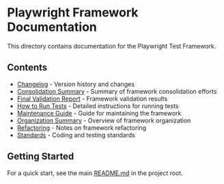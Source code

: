 # Playwright Framework Documentation

This directory contains documentation for the Playwright Test Framework.

## Contents

- [Changelog](./CHANGELOG.md) - Version history and changes
- [Consolidation Summary](./CONSOLIDATION_SUMMARY.md) - Summary of framework consolidation efforts
- [Final Validation Report](./FINAL_VALIDATION_REPORT.md) - Framework validation results
- [How to Run Tests](./HOW-TO-RUN-TESTS.md) - Detailed instructions for running tests
- [Maintenance Guide](./MAINTENANCE_GUIDE.md) - Guide for maintaining the framework
- [Organization Summary](./ORGANIZATION_SUMMARY.md) - Overview of framework organization
- [Refactoring](./REFACTORING.md) - Notes on framework refactoring
- [Standards](./STANDARDS.md) - Coding and testing standards

## Getting Started

For a quick start, see the main [README.md](../README.md) in the project root.
